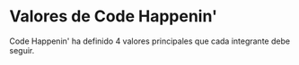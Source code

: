 # Valores de Code Happenin'

Code Happenin' ha definido 4 valores principales que cada integrante debe seguir.
